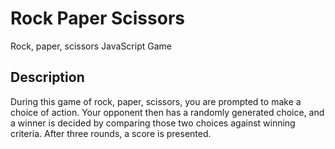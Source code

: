# Rock Paper Scissors

Rock, paper, scissors JavaScript Game

## Description

During this game of rock, paper, scissors, you are prompted to make a choice of action. Your opponent then has a randomly generated choice, and a winner is decided by comparing those two choices against winning criteria. After three rounds, a score is presented.
